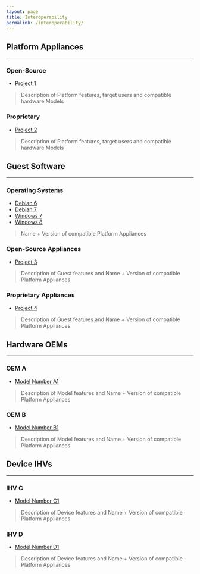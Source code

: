 ```yaml
---
layout: page
title: Interoperability
permalink: /interoperability/
---
```


## Platform Appliances
------

### Open-Source 

+ [Project 1](http://project-1.org/openxt)

> Description of Platform features, target users and compatible hardware Models

### Proprietary

+ [Project 2](http://project-2.com/openxt)

> Description of Platform features, target users and compatible hardware Models

## Guest Software
------

### Operating Systems

+ [Debian 6](https://www.debian.org/releases/squeeze/) 
+ [Debian 7](https://www.debian.org/releases/stable/)
+ [Windows 7](http://support.microsoft.com/product/windows/windows-7/)
+ [Windows 8](http://windows.microsoft.com/en-us/windows-8/meet)

> Name + Version of compatible Platform Appliances

### Open-Source Appliances

+ [Project 3](http://project-3.org/openxt)

> Description of Guest features and Name + Version of compatible Platform Appliances

### Proprietary Appliances

+ [Project 4](http://project-4.com/openxt)

> Description of Guest features and Name + Version of compatible Platform Appliances

## Hardware OEMs
------

### OEM A

+ [Model Number A1](http://oem-a.com/product/openxt/model-a1)

> Description of Model features and Name + Version of compatible Platform Appliances

### OEM B

+ [Model Number B1](http://oem-b.com/product/openxt/model-b1)

> Description of Model features and Name + Version of compatible Platform Appliances

## Device IHVs
------

### IHV C

+ [Model Number C1](http://oem-c.com/product/openxt/model-c1)

> Description of Device features and Name + Version of compatible Platform Appliances

### IHV D

+ [Model Number D1](http://oem-d.com/product/openxt/model-d1)

> Description of Device features and Name + Version of compatible Platform Appliances
